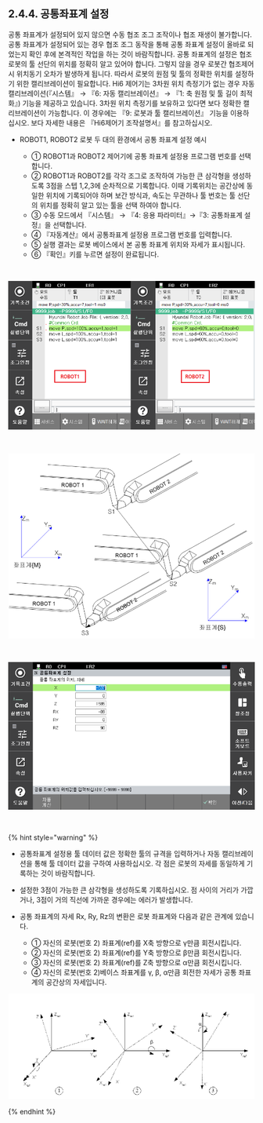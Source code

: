 ﻿## 2.4.4. 공통좌표계 설정


공통 좌표계가 설정되어 있지 않으면 수동 협조 조그 조작이나 협조 재생이 불가합니다. 공통 좌표계가 설정되어 있는 경우 협조 조그 동작을 통해 공통 좌표계 설정이 올바로 되었는지 확인 후에 본격적인 작업을 하는 것이 바람직합니다. 
공통 좌표계의 설정은 협조 로봇의 툴 선단의 위치를 정확히 알고 있어야 합니다. 그렇지 않을 경우 로봇간 협조제어 시 위치동기 오차가 발생하게 됩니다. 따라서 로봇의 원점 및 툴의 정확한 위치를 설정하기 위한 캘리브레이션이 필요합니다. Hi6 제어기는 3차원 위치 측정기가 없는 경우 자동 캘리브레이션(『시스템』 → 『6: 자동 캘리브레이션』 → 『1: 축 원점 및 툴 길이 최적화』) 기능을 제공하고 있습니다.  3차원 위치 측정기를 보유하고 있다면 보다 정확한 캘리브레이션이 가능합니다. 이 경우에는 『9: 로봇과 툴 캘리브레이션』 기능을 이용하십시오. 보다 자세한 내용은 『Hi6제어기 조작설명서』를 참고하십시오. 

-	ROBOT1, ROBOT2 로봇 두 대의 환경에서 공통 좌표계 설정 예시  

    - ①	ROBOT1과 ROBOT2 제어기에 공통 좌표계 설정용 프로그램 번호를 선택합니다.  
    - ②	ROBOT1과 ROBOT2를 각각 조그로 조작하여 가능한 큰 삼각형을 생성하도록 3점을 스텝 1,2,3에 순차적으로 기록합니다.  이때 기록위치는 공간상에 동일한 위치에 기록되어야 하며 보간 방식과, 속도는 무관하나 툴 번호는 툴 선단의 위치를 정확히 알고 있는 툴을 선택 하여야 합니다.  
    - ③	수동 모드에서 『시스템』 → 『4: 응용 파라미터』→『3: 공통좌표계 설정』을 선택합니다.  
    - ④	『자동계산』에서 공통좌표계 설정용 프로그램 번호를 입력합니다.  
    - ⑤	실행 결과는 로봇 베이스에서 본 공통 좌표계 위치와 자세가 표시됩니다.  
    - ⑥	『확인』키를 누르면 설정이 완료됩니다.  

<br>

![[그림 2-7] 각 로봇 별 공통좌표계 설정 프로그램](../../_assets/2-7.png)

<br>

![[그림 2-8] 공통좌표계 설정 티칭 방법](../../_assets/2-8.png)


<br>

![[그림 2-9] 공통좌표계 설정 결과 화면](../../_assets/2-9.png)

<Br>

{% hint style="warning" %}
-	공통좌표계 설정용 툴 데이터 값은 정확한 툴의 규격을 입력하거나 자동 캘리브레이션을 통해 툴 데이터 값을 구하여 사용하십시오. 각 점은 로봇의 자세를 동일하게 기록하는 것이 바람직합니다.   
-	설정한 3점이 가능한 큰 삼각형을 생성하도록 기록하십시오. 점 사이의 거리가 가깝거나, 3점이 거의 직선에 가까운 경우에는 에러가 발생합니다.  
-	공통 좌표계의 자세 Rx, Ry, Rz의 변환은 로봇 좌표계와 다음과 같은 관계에 있습니다.  

    - ①	자신의 로봇(번호 2) 좌표계(ref)를 X축 방향으로 γ만큼 회전시킵니다.  
    - ②	자신의 로봇(번호 2) 좌표계(ref)를 Y축 방향으로 β만큼 회전시킵니다.  
    - ③	자신의 로봇(번호 2) 좌표계(ref)를 Z축 방향으로 α만큼 회전시킵니다.  
    - ④	자신의 로봇(번호 2)베이스 좌표계를 γ, β, α만큼 회전한 자세가 공통 좌표계의 공간상의 자세입니다.  

![[그림 2-10] 공통 좌표계의 자세 변환](../../_assets/2-10.png)

{% endhint %}